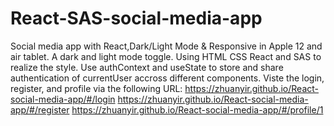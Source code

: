 # React-SAS-social-media-app
Social media app with React,Dark/Light Mode &amp; Responsive in Apple 12 and air tablet.
A dark and light mode toggle.
Using HTML CSS React and SAS to realize the style.
Use authContext and useState to store and share authentication of currentUser accross different components.
Viste the login, register, and profile via the following URL:
https://zhuanyir.github.io/React-social-media-app/#/login
https://zhuanyir.github.io/React-social-media-app/#/register
https://zhuanyir.github.io/React-social-media-app/#/profile/1
